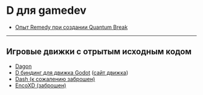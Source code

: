 # D для gamedev

* [Опыт Remedy при создании Quantum Break](https://dlang.org/blog/2016/07/25/d-in-games-ethan-watson-of-remedy-games-goes-to-gdc-europe/)

---

## Игровые движки с отрытым исходным кодом

* [Dagon](https://github.com/gecko0307/dagon)
* [D биндинг для движка Godot](https://github.com/GodotNativeTools/godot-d) ([сайт движка](https://godotengine.org/))
* [Dash (к сожалению заброшен)](https://github.com/Circular-Studios/Dash)
* [EncoXD (заброшен)](https://github.com/Naronco/EncoXD)
